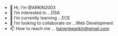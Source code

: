 - 👋 Hi, I’m @ARKIN2003
- 👀 I’m interested in ...DSA
- 🌱 I’m currently learning ...ECE
- 💞️ I’m looking to collaborate on ...Web Development
- 📫 How to reach me ...
banerjeearkin@gmail.com
<!---
ARKIN2003/ARKIN2003 is a ✨ special ✨ repository because its `README.md` (this file) appears on your GitHub profile.
You can click the Preview link to take a look at your changes.
--->
